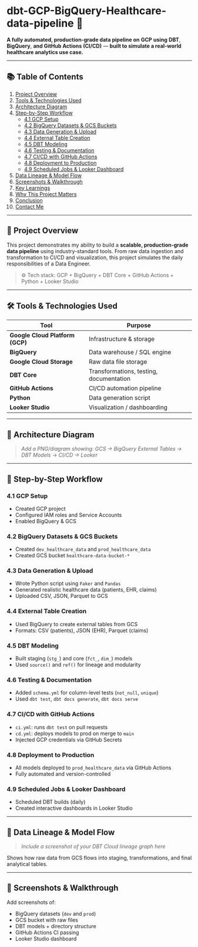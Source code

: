 # dbt-GCP-BigQuery-Healthcare-data-pipeline 🚀  
**A fully automated, production-grade data pipeline on** **GCP** **using** **DBT**, **BigQuery**, **and GitHub Actions (CI/CD)** — **built to simulate a real-world healthcare analytics use case.**


---

## 📚 Table of Contents
1. [Project Overview](#project-overview)
2. [Tools & Technologies Used](#tools--technologies-used)
3. [Architecture Diagram](#architecture-diagram)
4. [Step-by-Step Workflow](#step-by-step-workflow)
   - [4.1 GCP Setup](#41-gcp-setup)
   - [4.2 BigQuery Datasets & GCS Buckets](#42-bigquery-datasets--gcs-buckets)
   - [4.3 Data Generation & Upload](#43-data-generation--upload)
   - [4.4 External Table Creation](#44-external-table-creation)
   - [4.5 DBT Modeling](#45-dbt-modeling)
   - [4.6 Testing & Documentation](#46-testing--documentation)
   - [4.7 CI/CD with GitHub Actions](#47-cicd-with-github-actions)
   - [4.8 Deployment to Production](#48-deployment-to-production)
   - [4.9 Scheduled Jobs & Looker Dashboard](#49-scheduled-jobs--looker-dashboard)
5. [Data Lineage & Model Flow](#data-lineage--model-flow)
6. [Screenshots & Walkthrough](#screenshots--walkthrough)
7. [Key Learnings](#key-learnings)
8. [Why This Project Matters](#why-this-project-matters)
9. [Conclusion](#conclusion)
10. [Contact Me](#contact-me)

---

## 📌 Project Overview

This project demonstrates my ability to build a **scalable, production-grade data pipeline** using industry-standard tools. From raw data ingestion and transformation to CI/CD and visualization, this project simulates the daily responsibilities of a Data Engineer.

> ⚙️ Tech stack: GCP + BigQuery + DBT Core + GitHub Actions + Python + Looker Studio

---

## 🛠️ Tools & Technologies Used

| Tool                | Purpose                                      |
|---------------------|----------------------------------------------|
| **Google Cloud Platform (GCP)** | Infrastructure & storage             |
| **BigQuery**         | Data warehouse / SQL engine                  |
| **Google Cloud Storage** | Raw data file storage                   |
| **DBT Core**         | Transformations, testing, documentation     |
| **GitHub Actions**   | CI/CD automation pipeline                   |
| **Python**           | Data generation script                      |
| **Looker Studio**    | Visualization / dashboarding                |

---

## 🧱 Architecture Diagram

> _Add a PNG/diagram showing: GCS → BigQuery External Tables → DBT Models → CI/CD → Looker_

---

## 🔁 Step-by-Step Workflow

### 4.1 GCP Setup
- Created GCP project
- Configured IAM roles and Service Accounts
- Enabled BigQuery & GCS

### 4.2 BigQuery Datasets & GCS Buckets
- Created `dev_healthcare_data` and `prod_healthcare_data`
- Created GCS bucket `healthcare-data-bucket-*`

### 4.3 Data Generation & Upload
- Wrote Python script using `Faker` and `Pandas`
- Generated realistic healthcare data (patients, EHR, claims)
- Uploaded CSV, JSON, Parquet to GCS

### 4.4 External Table Creation
- Used BigQuery to create external tables from GCS
- Formats: CSV (patients), JSON (EHR), Parquet (claims)

### 4.5 DBT Modeling
- Built staging (`stg_`) and core (`fct_`, `dim_`) models
- Used `source()` and `ref()` for lineage and modularity

### 4.6 Testing & Documentation
- Added `schema.yml` for column-level tests (`not_null`, `unique`)
- Used `dbt test`, `dbt docs generate`, `dbt docs serve`

### 4.7 CI/CD with GitHub Actions
- `ci.yml`: runs `dbt test` on pull requests
- `cd.yml`: deploys models to prod on merge to `main`
- Injected GCP credentials via GitHub Secrets

### 4.8 Deployment to Production
- All models deployed to `prod_healthcare_data` via GitHub Actions
- Fully automated and version-controlled

### 4.9 Scheduled Jobs & Looker Dashboard
- Scheduled DBT builds (daily)
- Created interactive dashboards in Looker Studio

---

## 🧬 Data Lineage & Model Flow

> _Include a screenshot of your DBT Cloud lineage graph here_

Shows how raw data from GCS flows into staging, transformations, and final analytical tables.

---

## 📸 Screenshots & Walkthrough

Add screenshots of:

- BigQuery datasets (`dev` and `prod`)
- GCS bucket with raw files
- DBT models + directory structure
- GitHub Actions CI passing
- Looker Studio dashboard
